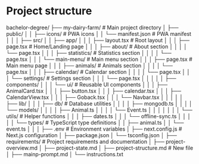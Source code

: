 # Project structure
bachelor-degree/
├── my-dairy-farm/              # Main project directory
│   ├── public/
│   │   ├── icons/             # PWA icons
│   │   └── manifest.json      # PWA manifest
│   │
│   ├── src/
│   │   ├── app/
│   │   │   ├── layout.tsx     # Root layout
│   │   │   ├── page.tsx       # Home/Landing page
│   │   │   ├── about/         # About section
│   │   │   │   └── page.tsx
│   │   │   ├── statistics/    # Statistics section
│   │   │   │   └── page.tsx
│   │   │   └── main-menu/     # Main menu section
│   │   │       ├── page.tsx   # Main menu page
│   │   │       ├── animals/   # Animals section
│   │   │       │   └── page.tsx
│   │   │       ├── calendar/  # Calendar section
│   │   │       │   └── page.tsx
│   │   │       └── settings/  # Settings section
│   │   │           └── page.tsx
│   │   │
│   │   ├── components/
│   │   │   └── ui/           # Reusable UI components
│   │   │       ├── AnimalCard.tsx
│   │   │       ├── button.tsx
│   │   │       ├── calendar.tsx
│   │   │       ├── CalendarView.tsx
│   │   │       ├── Goback.tsx
│   │   │       └── Navbar.tsx
│   │   │
│   │   ├── lib/
│   │   │   ├── db/           # Database utilities
│   │   │   │   ├── mongodb.ts
│   │   │   │   └── models/
│   │   │   │       ├── Animal.ts
│   │   │   │       └── Event.ts
│   │   │   │
│   │   │   └── utils/        # Helper functions
│   │   │       ├── dates.ts
│   │   │       └── offline-sync.ts
│   │   │
│   │   └── types/           # TypeScript type definitions
│   │       ├── animal.ts
│   │       └── event.ts
│   │
│   ├── .env                 # Environment variables
│   ├── next.config.js       # Next.js configuration
│   ├── package.json
│   └── tsconfig.json
│
├── requirements/            # Project requirements and documentation
│   ├── project-overview.md
│   ├── project-state.md
│   ├── project-structure.md  # New file
│   ├── mainp-prompt.md
│   └── instructions.txt
